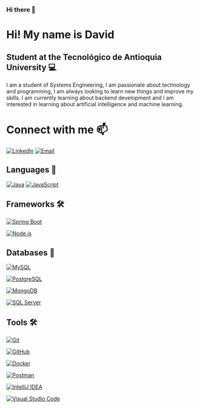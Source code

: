 ### Hi there 👋

<!--
**SrDevel/SrDevel** is a ✨ _special_ ✨ repository because its `README.md` (this file) appears on your GitHub profile.

Here are some ideas to get you started:

- 🔭 I’m currently working on ...
- 🌱 I’m currently learning ...
- 👯 I’m looking to collaborate on ...
- 🤔 I’m looking for help with ...
- 💬 Ask me about ...
- 📫 How to reach me: ...
- 😄 Pronouns: ...
- ⚡ Fun fact: ...
-->

# Hi! My name is David

## Student at the Tecnológico de Antioquia University 💻

I am a student of Systems Engineering, I am passionate about technology and programming, I am always looking to learn new things and improve my skills. I am currently learning about backend development and I am interested in learning about artificial intelligence and machine learning.

# Connect with me 📫
[![LinkedIn](https://img.shields.io/badge/LinkedIn-0077B5?style=for-the-badge&logo=linkedin&logoColor=white)](https://www.linkedin.com/in/david-villada) 
[![Email](https://img.shields.io/badge/Gmail-D14836?style=for-the-badge&logo=gmail&logoColor=white)](mailto:villadadavid@gmail.com)

## Languages 🚀

[![Java](https://img.shields.io/badge/Java-007396?style=for-the-badge&logo=java&logoColor=white)](https://www.java.com/es/)
[![JavaScript](https://img.shields.io/badge/JavaScript-F7DF1E?style=for-the-badge&logo=javascript&logoColor=black)](https://developer.mozilla.org/es/docs/Web/JavaScript)

## Frameworks 🛠


[![Spring Boot](https://img.shields.io/badge/Spring_Boot-6DB33F?style=for-the-badge&logo=spring-boot&logoColor=white)](https://spring.io/projects/spring-boot)

[![Node.js](https://img.shields.io/badge/Node.js-43853D?style=for-the-badge&logo=node.js&logoColor=white)](https://nodejs.org/es/)

## Databases 💾

[![MySQL](https://img.shields.io/badge/MySQL-4479A1?style=for-the-badge&logo=mysql&logoColor=white)](https://www.mysql.com/)

[![PostgreSQL](https://img.shields.io/badge/PostgreSQL-316192?style=for-the-badge&logo=postgresql&logoColor=white)](https://www.postgresql.org/)

[![MongoDB](https://img.shields.io/badge/MongoDB-47A248?style=for-the-badge&logo=mongodb&logoColor=white)](https://www.mongodb.com/es)

[![SQL Server](https://img.shields.io/badge/Microsoft_SQL_Server-CC2927?style=for-the-badge&logo=microsoft-sql-server&logoColor=white)](https://www.microsoft.com/es-es/sql-server)

## Tools 🛠

[![Git](https://img.shields.io/badge/Git-F05032?style=for-the-badge&logo=git&logoColor=white)](https://git-scm.com/)

[![GitHub](https://img.shields.io/badge/GitHub-181717?style=for-the-badge&logo=github&logoColor=white)](https://github.com/)

[![Docker](https://img.shields.io/badge/Docker-2496ED?style=for-the-badge&logo=docker&logoColor=white)](https://www.docker.com/)

[![Postman](https://img.shields.io/badge/Postman-FF6C37?style=for-the-badge&logo=postman&logoColor=white)](https://www.postman.com/)

[![IntelliJ IDEA](https://img.shields.io/badge/IntelliJ_IDEA-000000?style=for-the-badge&logo=intellij-idea&logoColor=white)](https://www.jetbrains.com/es-es/idea/)

[![Visual Studio Code](https://img.shields.io/badge/Visual_Studio_Code-007ACC?style=for-the-badge&logo=visual-studio-code&logoColor=white)](https://code.visualstudio.com/)
